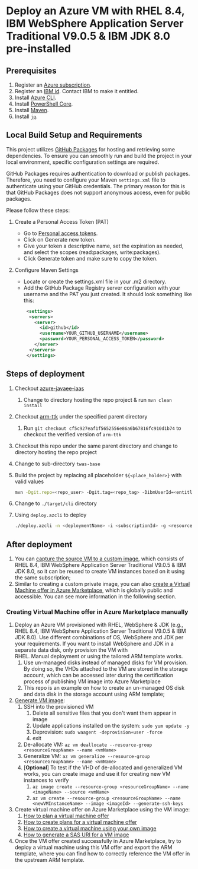<!-- Copyright (c) Microsoft Corporation. -->
<!-- Copyright (c) IBM Corporation. -->

# Deploy an Azure VM with RHEL 8.4, IBM WebSphere Application Server Traditional V9.0.5 & IBM JDK 8.0 pre-installed

## Prerequisites

1. Register an [Azure subscription](https://azure.microsoft.com/).
1. Register an [IBM id](https://www.ibm.com/account/reg/sg-en/signup?formid=urx-19776). Contact IBM to make it entitled.
1. Install [Azure CLI](https://docs.microsoft.com/cli/azure/install-azure-cli?view=azure-cli-latest).
1. Install [PowerShell Core](https://docs.microsoft.com/powershell/scripting/install/installing-powershell-core-on-linux?view=powershell-7.1).
1. Install [Maven](https://maven.apache.org/download.cgi).
1. Install [`jq`](https://stedolan.github.io/jq/download/).

## Local Build Setup and Requirements
This project utilizes [GitHub Packages](https://github.com/features/packages) for hosting and retrieving some dependencies. To ensure you can smoothly run and build the project in your local environment, specific configuration settings are required.

GitHub Packages requires authentication to download or publish packages. Therefore, you need to configure your Maven `settings.xml` file to authenticate using your GitHub credentials. The primary reason for this is that GitHub Packages does not support anonymous access, even for public packages.

Please follow these steps:

1. Create a Personal Access Token (PAT)
   - Go to [Personal access tokens](https://github.com/settings/tokens).
   - Click on Generate new token.
   - Give your token a descriptive name, set the expiration as needed, and select the scopes (read:packages, write:packages).
   - Click Generate token and make sure to copy the token.

2. Configure Maven Settings
   - Locate or create the settings.xml file in your .m2 directory.
   - Add the GitHub Package Registry server configuration with your username and the PAT you just created. It should look something like this:
      ```xml
       <settings>
        <servers>
          <server>
            <id>github</id>
            <username>YOUR_GITHUB_USERNAME</username>
            <password>YOUR_PERSONAL_ACCESS_TOKEN</password>
          </server>
        </servers>
       </settings>
      ```
     
## Steps of deployment

1. Checkout [azure-javaee-iaas](https://github.com/Azure/azure-javaee-iaas)
   1. Change to directory hosting the repo project & run `mvn clean install`
1. Checkout [arm-ttk](https://github.com/Azure/arm-ttk) under the specified parent directory
   1. Run `git checkout cf5c927eaf1f5652556e86a6b67816fc910d1b74` to checkout the verified version of `arm-ttk`
1. Checkout this repo under the same parent directory and change to directory hosting the repo project
1. Change to sub-directory `twas-base`
1. Build the project by replacing all placeholder `${<place_holder>}` with valid values

   ```bash
   mvn -Dgit.repo=<repo_user> -Dgit.tag=<repo_tag> -DibmUserId=<entitledIBMid> -DibmUserPwd=<entitledIBMidPwd> -DvmAdminId=<vmAdminId> -DvmAdminPwd=<vmAdminPwd> -DdnsLabelPrefix=<dnsLabelPrefix> -Dtest.args="-Test All" -Ptemplate-validation-tests -Dtemplate.validation.tests.directory=../../arm-ttk/arm-ttk clean install
   ```

1. Change to `./target/cli` directory
1. Using `deploy.azcli` to deploy

   ```bash
   ./deploy.azcli -n <deploymentName> -i <subscriptionId> -g <resourceGroupName> -l <resourceGroupLocation>
   ```

## After deployment

1. You can [capture the source VM to a custom image](https://docs.microsoft.com/azure/virtual-machines/linux/capture-image), which consists of RHEL 8.4, IBM WebSphere Application Server Traditional V9.0.5 & IBM JDK 8.0, so it can be reused to create VM instances based on it using the same subscription;
1. Similar to creating a custom private image, you can also [create a Virtual Machine offer in Azure Marketplace](https://docs.microsoft.com/azure/marketplace/cloud-partner-portal/virtual-machine/cpp-virtual-machine-offer), which is globally public and accessible. You can see more information in the following section.

### Creating Virtual Machine offer in Azure Marketplace manually

1. Deploy an Azure VM provisioned with RHEL, WebSphere & JDK (e.g., RHEL 8.4, IBM WebSphere Application Server Traditional V9.0.5 & IBM JDK 8.0). Use different combinations of OS, WebSphere and JDK per your requirements. If you want to install WebSphere and JDK in a separate data disk, only provision the VM with RHEL. Manual deployment or using the tailored ARM template works.
   1. Use un-managed disks instead of managed disks for VM provision. By doing so, the VHDs attached to the VM are stored in the storage account, which can be accessed later during the certification process of publishing VM image into Azure Marketplace
   1. This repo is an example on how to create an un-managed OS disk and data disk in the storage account using ARM template;
1. [Generate VM image](https://docs.microsoft.com/azure/virtual-machines/linux/capture-image):
   1. SSH into the provisioned VM
      1. Delete all sensitive files that you don't want them appear in image
      1. Update applications installed on the system: `sudo yum update -y`
      1. Deprovision: `sudo waagent -deprovision+user -force`
      1. exit
   1. De-allocate VM: `az vm deallocate --resource-group <resourceGroupName> --name <vmName>`
   1. Generalize VM: `az vm generalize --resource-group <resourceGroupName> --name <vmName>`
   1. [**Optional**] To test if the VHD of de-allocated and generalized VM works, you can create image and use it for creating new VM instances to verify
      1. `az image create --resource-group <resourceGroupName> --name <imageName> --source <vmName>`
      1. `az vm create --resource-group <resourceGroupName> --name <newVMInstanceName> --image <imageId> --generate-ssh-keys`
1. Create virtual machine offer on Azure Marketplace using the VM image:
   1. [How to plan a virtual machine offer](https://docs.microsoft.com/azure/marketplace/marketplace-virtual-machines)
   1. [How to create plans for a virtual machine offer](https://docs.microsoft.com/azure/marketplace/azure-vm-create-plans)
   1. [How to create a virtual machine using your own image](https://docs.microsoft.com/azure/marketplace/azure-vm-create-using-own-image)
   1. [How to generate a SAS URI for a VM image](https://docs.microsoft.com/azure/marketplace/azure-vm-get-sas-uri)
1. Once the VM offer created successfully in Azure Marketplace, try to deploy a virtual machine using this VM offer and export the ARM template, where you can find how to correctly reference the VM offer in the upstream ARM template.
